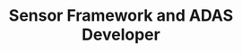 ---
title: Sensor Framework and ADAS Developer
tag: Co-op
description: Joined the Sensor Framework team developing sensors for intelligent driving.
img: Media/job_panels/BlackBerryPanel.png
external_url:
---